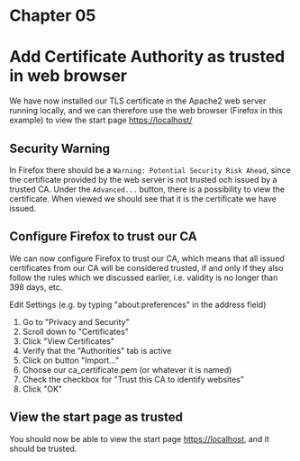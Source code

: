# Chapter 05

# Add Certificate Authority as trusted in web browser

We have now installed our TLS certificate in the Apache2 web server running locally, and we can therefore use the web browser (Firefox in this example) to view the start page <https://localhost/>

## Security Warning

In Firefox there should be a `Warning: Potential Security Risk Ahead`, since the certificate provided by the web server is not trusted och issued by a trusted CA. Under the `Advanced...` button, there is a possibility to view the certificate. When viewed we should see that it is the certificate we have issued.

## Configure Firefox to trust our CA

We can now configure Firefox to trust our CA, which means that all issued certificates from our CA will be considered trusted, if and only if they also follow the rules which we discussed earlier, i.e. validity is no longer than 398 days, etc.

Edit Settings (e.g. by typing "about:preferences" in the address field)

1. Go to "Privacy and Security"
2. Scroll down to "Certificates"
3. Click "View Certificates"
4. Verify that the "Authorities" tab is active
5. Click on button "Import..."
6. Choose our ca_certificate.pem (or whatever it is named)
7. Check the checkbox for "Trust this CA to identify websites"
8. Click "OK"

## View the start page as trusted

You should now be able to view the start page <https://localhost>, and it should be trusted.
